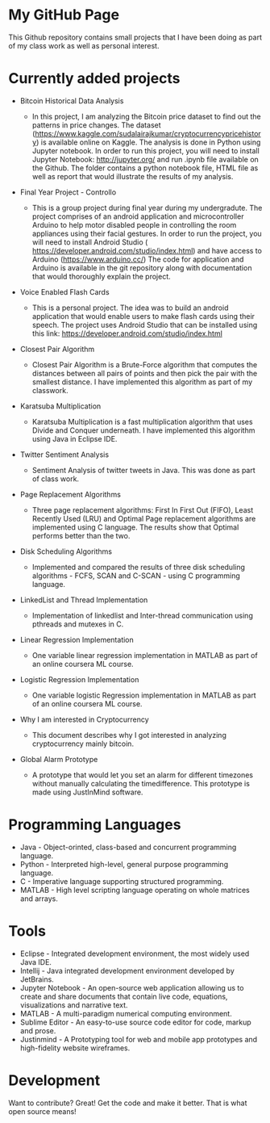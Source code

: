 # My GitHub Page


This Github repository contains small projects that I have been doing as part of my class work as well as personal interest.

# Currently added projects
- Bitcoin Historical Data Analysis
  - In this project, I am analyzing the Bitcoin price dataset to find out the patterns in price changes. The dataset (https://www.kaggle.com/sudalairajkumar/cryptocurrencypricehistory) is available online on Kaggle. The analysis is done in Python using Jupyter notebook. In order to run this project, you will need to install Jupyter Notebook: http://jupyter.org/ and run .ipynb file available on the Github. The folder contains a python notebook file, HTML file as well as report that would illustrate the results of my analysis.   
- Final Year Project - Controllo
  - This is a group project during final year during my undergradute.  The project comprises of an android application and microcontroller Arduino to help motor disabled people in controlling the room appliances using their facial gestures. In order to run the project, you will need to install Android Studio ( https://developer.android.com/studio/index.html) and have access to Arduino (https://www.arduino.cc/) The code for application and Arduino is available in the git repository along with documentation that would thoroughly explain the project.

- Voice Enabled Flash Cards
  - This is a personal project. The idea was to build an android application that would enable users to make flash cards using their speech. The project uses Android Studio that can be installed using this link: https://developer.android.com/studio/index.html

- Closest Pair Algorithm
  - Closest Pair Algorithm is a Brute-Force algorithm that computes the distances between all pairs of points and then pick the pair with the smallest distance. I have implemented this algorithm as part of my classwork.

- Karatsuba Multiplication
  - Karatsuba Multiplication is a fast multiplication algorithm that uses Divide and Conquer underneath. I have implemented this algorithm using Java in Eclipse IDE.
 
- Twitter Sentiment Analysis
  - Sentiment Analysis of twitter tweets in Java. This was done as part of class work.
- Page Replacement Algorithms
  - Three page replacement algorithms: First In First Out (FIFO), Least Recently Used (LRU) and Optimal Page replacement algorithms are implemented using C language. The results show that Optimal performs better than the two.

- Disk Scheduling Algorithms
  - Implemented and compared the results of three disk scheduling algorithms - FCFS, SCAN and C-SCAN - using C programming language.

- LinkedList and Thread Implementation
  - Implementation of linkedlist and Inter-thread communication using pthreads and mutexes in C.

- Linear Regression Implementation
  - One variable linear regression implementation in MATLAB as part of an online coursera ML course. 
- Logistic Regression Implementation
  - One variable logistic Regression implementation in MATLAB as part of an online coursera ML course.
- Why I am interested in Cryptocurrency
  - This document describes why I got interested in analyzing cryptocurrency mainly bitcoin.
- Global Alarm Prototype
  - A prototype that would let you set an alarm for different timezones without manually calculating the timedifference. This prototype is made using JustInMind software.

# Programming Languages
- Java - Object-orinted, class-based and concurrent programming language. 
- Python - Interpreted high-level, general purpose programming language.
- C - Imperative language supporting  structured programming.
- MATLAB - High level scripting language operating on whole matrices and arrays.

# Tools
- Eclipse -  Integrated development environment, the most widely used Java IDE.
- Intellij - Java integrated development environment developed by JetBrains. 
- Jupyter Notebook - An open-source web application allowing us to create and share documents that contain live code, equations, visualizations and narrative text.
- MATLAB - A multi-paradigm numerical computing environment.
- Sublime Editor - An easy-to-use source code editor for code, markup and prose.
- Justinmind - A Prototyping tool for web and mobile app prototypes and high-fidelity website wireframes.

# Development
Want to contribute? Great! Get the code and make it better. That is what open source means!
